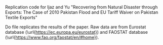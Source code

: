 Replication code for Ijaz and Yu "Recovering from Natural Disaster through Exports: The Case of 2010 Pakistan Flood and EU Tariff Waiver on Pakistan Textile Exports"

Do file replicates the results of the paper. Raw data are from Eurostat database (\url{https://ec.europa.eu/eurostat}) and FAOSTAT database (\url{https://www.fao.org/faostat/en/#home}).
